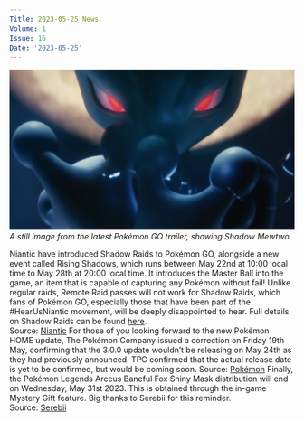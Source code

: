 ```yaml
---
Title: 2023-05-25 News
Volume: 1
Issue: 16
Date: '2023-05-25'
---
```


[![A still image from the latest Pokémon GO trailer, showing Shadow Mewtwo](/web/images/a-still-image-from-the-latest-pokemon-go-trailer-showing-shadow-mewtwo.jpeg)](/web/images/a-still-image-from-the-latest-pokemon-go-trailer-showing-shadow-mewtwo.jpeg)*A still image from the latest Pokémon GO trailer, showing Shadow Mewtwo*

Niantic have introduced Shadow Raids to Pokémon GO, alongside a new event called Rising Shadows, which runs between May 22nd at 10:00 local time to May 28th at 20:00 local time. It introduces the Master Ball into the game, an item that is capable of capturing any Pokémon without fail! Unlike regular raids, Remote Raid passes will not work for Shadow Raids, which fans of Pokémon GO, especially those that have been part of the #HearUsNiantic movement, will be deeply disappointed to hear. Full details on Shadow Raids can be found [here](https://pokemongolive.com/en/post/shadow-raids/).  
Source: [Niantic](https://pokemongolive.com/en/post/shadow-raids/)
For those of you looking forward to the new Pokémon HOME update, The Pokémon Company issued a correction on Friday 19th May, confirming that the 3.0.0 update wouldn’t be releasing on May 24th as they had previously announced. TPC confirmed that the actual release date is yet to be confirmed, but would be coming soon.
Source: [Pokémon](https://twitter.com/Pokemon/status/1659627758891433989)
Finally, the Pokémon Legends Arceus Baneful Fox Shiny Mask distribution will end on Wednesday, May 31st 2023. This is obtained through the in-game Mystery Gift feature. Big thanks to Serebii for this reminder.  
Source: [Serebii](https://twitter.com/SerebiiNet/status/1661115031847575594)